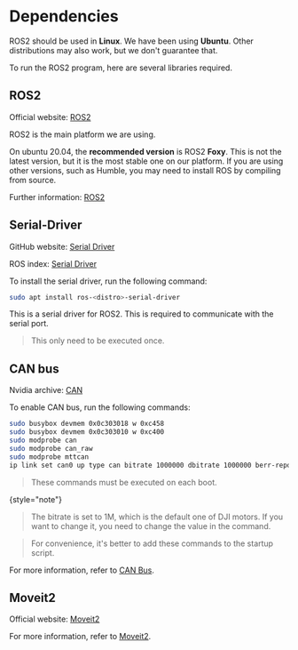 # Dependencies

ROS2 should be used in **Linux**. We have been using **Ubuntu**.
Other distributions may also work, but we don't guarantee that.

To run the ROS2 program, here are several libraries required.

## ROS2

Official website: [ROS2](https://docs.ros.org/en/humble/Installation/Ubuntu-Install-Debians.html)

ROS2 is the main platform we are using.

On ubuntu 20.04, the **recommended version** is ROS2 **Foxy**.
This is not the latest version, but it is the most stable one on our platform.
If you are using other versions, such as Humble, you may need to install ROS by compiling from source.

Further information: [ROS2](ros.md)

## Serial-Driver

GitHub website: [Serial Driver](https://github.com/ros-drivers/transport_drivers/tree/humble)

ROS index: [Serial Driver](https://index.ros.org/p/serial_driver/#humble)

To install the serial driver, run the following command:

```bash
sudo apt install ros-<distro>-serial-driver
```

This is a serial driver for ROS2. This is required to communicate with the serial port.

> This only need to be executed once.

## CAN bus

Nvidia archive: [CAN](https://docs.nvidia.com/jetson/archives/r35.3.1/DeveloperGuide/text/HR/ControllerAreaNetworkCan.html)

To enable CAN bus, run the following commands:

```bash
sudo busybox devmem 0x0c303018 w 0xc458
sudo busybox devmem 0x0c303010 w 0xc400
sudo modprobe can
sudo modprobe can_raw
sudo modprobe mttcan
ip link set can0 up type can bitrate 1000000 dbitrate 1000000 berr-reporting on fd on
```

> These commands must be executed on each boot.
>
{style="note"}

> The bitrate is set to 1M, which is the default one of DJI motors.
> If you want to change it, you need to change the value in the command.

> For convenience, it's better to add these commands to the startup script.

For more information, refer to [CAN Bus](can_bus.md).

## Moveit2

Official website: [Moveit2](https://moveit.ros.org/)

For more information, refer to [Moveit2](moveit.md).